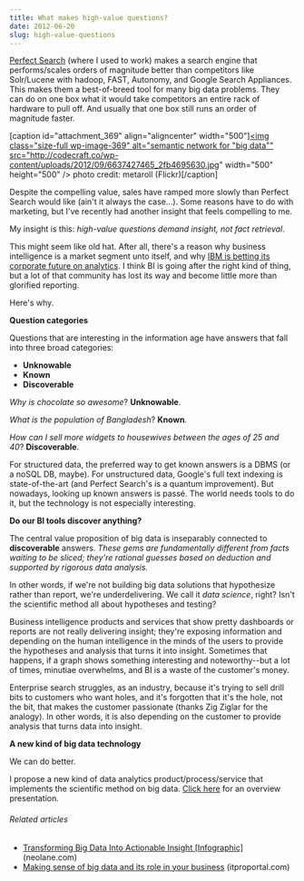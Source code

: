 ```yaml
---
title: What makes high-value questions?
date: 2012-06-20
slug: high-value-questions
---
```


<a href="http://www.perfectsearchcorp.com">Perfect Search</a> (where I used to work) makes a search engine that performs/scales orders of magnitude better than competitors like Solr/Lucene with hadoop, FAST, Autonomy, and Google Search Appliances. This makes them a best-of-breed tool for many big data problems. They can do on one box what it would take competitors an entire rack of hardware to pull off. And usually that one box still runs an order of magnitude faster.

[caption id="attachment_369" align="aligncenter" width="500"]<a href="../../../wp-content/uploads/2012/09/6637427465_2fb4695630.jpg"><img class="size-full wp-image-369" alt="semantic network for "big data"" src="http://codecraft.co/wp-content/uploads/2012/09/6637427465_2fb4695630.jpg" width="500" height="500" /></a> photo credit: metaroll (Flickr)[/caption]

Despite the compelling value, sales have ramped more slowly than Perfect Search would like (ain't it always the case...). Some reasons have to do with marketing, but I've recently had another insight that feels compelling to me.

My insight is this: <em>high-value questions demand insight, not fact retrieval</em>.

This might seem like old hat. After all, there's a reason why business intelligence is a market segment unto itself, and why <a href="http://thetrendpoint.com/2012/04/ibm-betting-big-bucks-on-data-analytics-software/" target="_blank">IBM is betting its corporate future on analytics</a>. I think BI is going after the right kind of thing, but a lot of that community has lost its way and become little more than glorified reporting.

Here's why.

<strong>Question categories</strong>

Questions that are interesting in the information age have answers that fall into three broad categories:
<ul>
	<li><strong>Unknowable</strong></li>
	<li><strong>Known</strong></li>
	<li><strong>Discoverable</strong></li>
</ul>
<em>Why is chocolate so awesome</em>? <strong>Unknowable</strong>.

<em>What is the population of Bangladesh</em>? <strong>Known</strong>.

<em>How can I sell more widgets to housewives between the ages of 25 and 40</em>? <strong>Discoverable</strong>.

For structured data, the preferred way to get known answers is a DBMS (or a noSQL DB, maybe). For unstructured data, Google's full text indexing is state-of-the-art (and Perfect Search's is a quantum improvement). But nowadays, looking up known answers is passé. The world needs tools to do it, but the technology is not especially interesting.

<strong>Do our BI tools discover anything?</strong>

The central value proposition of big data is inseparably connected to <strong>discoverable</strong> answers. <em>These gems are fundamentally different from facts waiting to be sliced; they're rational guesses based on deduction and supported by rigorous data analysis.</em>

In other words, if we're not building big data solutions that hypothesize rather than report, we're underdelivering. We call it <em>data science</em>, right? Isn't the scientific method all about hypotheses and testing?

Business intelligence products and services that show pretty dashboards or reports are not really delivering insight; they're exposing information and depending on the human intelligence in the minds of the users to provide the hypotheses and analysis that turns it into insight. Sometimes that happens, if a graph shows something interesting and noteworthy--but a lot of times, minutiae overwhelms, and BI is a waste of the customer's money.

Enterprise search struggles, as an industry, because it's trying to sell drill bits to customers who want holes, and it's forgotten that it's the hole, not the bit, that makes the customer passionate (thanks Zig Ziglar for the analogy). In other words, it is also depending on the customer to provide analysis that turns data into insight.

<strong>A new kind of big data technology</strong>

We can do better.

I propose a new kind of data analytics product/process/service that implements the scientific method on big data. <a href="https://docs.google.com/presentation/pub?id=1zz4sq1924gfbs4734h4Tc0oKkhXkbitF1iyF07dwhxo&start=false&loop=false&delayms=3000" target="_blank">Click here</a> for an overview presentation.
<h6 style="font-size:1em;">Related articles</h6>
<ul class="zemanta-article-ul">
	<li><a href="http://blog.neolane.com/conversational-marketing/big-data/" target="_blank">Transforming Big Data Into Actionable Insight [Infographic]</a> (neolane.com)</li>
	<li><a href="making-sense-of-big-data-and-its-role-in-your-business.md" target="_blank">Making sense of big data and its role in your business</a> (itproportal.com)</li>
</ul>